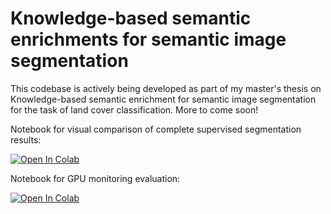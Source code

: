 # Knowledge-based semantic enrichments for semantic image segmentation
This codebase is actively being developed as part of my master's thesis on Knowledge-based semantic enrichment for semantic image segmentation for the task of land cover classification. More to come soon!

Notebook for visual comparison of complete supervised segmentation results:

[![Open In Colab](https://colab.research.google.com/assets/colab-badge.svg)](https://colab.research.google.com/github/rajesvariparasa/semantic-enrichment-for-semantic-image-segmentation/blob/main/notebooks/baseline_predictions_comparison.ipynb)

Notebook for GPU monitoring evaluation: 

[![Open In Colab](https://colab.research.google.com/assets/colab-badge.svg)](https://colab.research.google.com/github/rajesvariparasa/semantic-enrichment-for-semantic-image-segmentation/blob/main/notebooks/baseline_gpu_comparisons.ipynb)